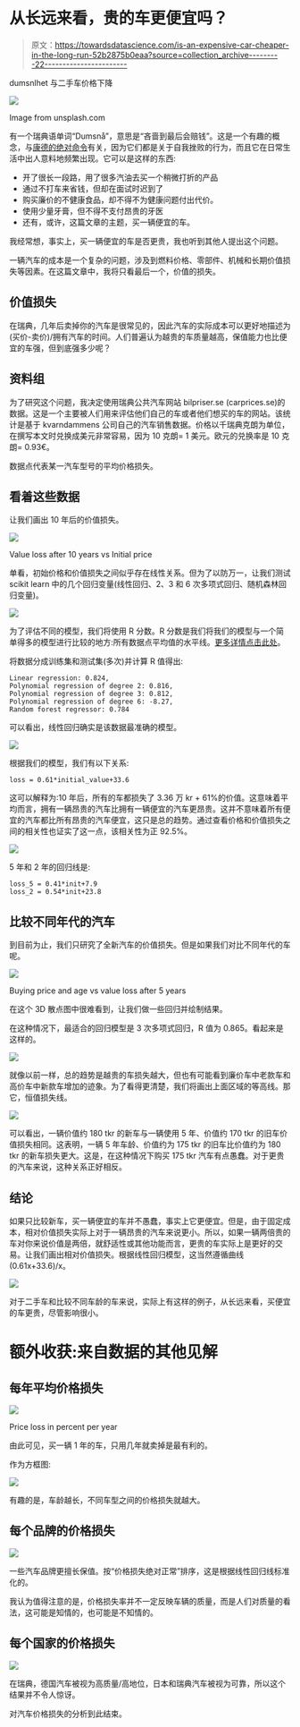 # 从长远来看，贵的车更便宜吗？

> 原文：<https://towardsdatascience.com/is-an-expensive-car-cheaper-in-the-long-run-52b2875b0eaa?source=collection_archive---------22----------------------->

dumsnlhet 与二手车价格下降

![](img/899fdd48631057950753aa62a761d9f4.png)

Image from unsplash.com

有一个瑞典语单词“Dumsnå”，意思是“吝啬到最后会赔钱”。这是一个有趣的概念，与[康德的绝对命令](https://www.wikiwand.com/en/Categorical_imperative)有关，因为它们都是关于自我挫败的行为，而且它在日常生活中出人意料地频繁出现。它可以是这样的东西:

*   开了很长一段路，用了很多汽油去买一个稍微打折的产品
*   通过不打车来省钱，但却在面试时迟到了
*   购买廉价的不健康食品，却不得不为健康问题付出代价。
*   使用少量牙膏，但不得不支付昂贵的牙医
*   还有，或许，这篇文章的主题，买一辆便宜的车。

我经常想，事实上，买一辆便宜的车是否更贵，我也听到其他人提出这个问题。

一辆汽车的成本是一个复杂的问题，涉及到燃料价格、零部件、机械和长期价值损失等因素。在这篇文章中，我将只看最后一个，价值的损失。

## 价值损失

在瑞典，几年后卖掉你的汽车是很常见的，因此汽车的实际成本可以更好地描述为(买价-卖价)/拥有汽车的时间。人们普遍认为越贵的车质量越高，保值能力也比便宜的车强，但到底强多少呢？

## 资料组

为了研究这个问题，我决定使用瑞典公共汽车网站 bilpriser.se (carprices.se)的数据。这是一个主要被人们用来评估他们自己的车或者他们想买的车的网站。该统计是基于 kvarndammens 公司自己的汽车销售数据。价格以千瑞典克朗为单位，在撰写本文时兑换成美元非常容易，因为 10 克朗= 1 美元。欧元的兑换率是 10 克朗= 0.93€。

数据点代表某一汽车型号的平均价格损失。

## 看着这些数据

让我们画出 10 年后的价值损失。

![](img/9aa7a526350a88d87030daa6c509acbc.png)

Value loss after 10 years vs Initial price

单看，初始价格和价值损失之间似乎存在线性关系。但为了以防万一，让我们测试 scikit learn 中的几个回归变量(线性回归、2、3 和 6 次多项式回归、随机森林回归变量)。

![](img/5359bd2d69b507f4b42f36d9558148ad.png)

为了评估不同的模型，我们将使用 R 分数。R 分数是我们将我们的模型与一个简单得多的模型进行比较的地方:所有数据点平均值的水平线。[更多详情点击此处](https://www.wikiwand.com/en/Coefficient_of_determination)。

将数据分成训练集和测试集(多次)并计算 R 值得出:

```
Linear regression: 0.824,
Polynomial regression of degree 2: 0.816,
Polynomial regression of degree 3: 0.812,
Polynomial regression of degree 6: -8.27,
Random forest regressor: 0.784
```

可以看出，线性回归确实是该数据最准确的模型。

![](img/3fc99b05b1c98311edd3541af68b770b.png)

根据我们的模型，我们有以下关系:

```
loss = 0.61*initial_value+33.6
```

这可以解释为:10 年后，所有的车都损失了 3.36 万 kr + 61%的价值。这意味着平均而言，拥有一辆昂贵的汽车比拥有一辆便宜的汽车更昂贵。这并不意味着所有便宜的汽车都比所有昂贵的汽车便宜，这只是总的趋势。通过查看价格和价值损失之间的相关性也证实了这一点，该相关性为正 92.5%。

![](img/7f21c2797681edf9aab46eed963b3a75.png)

5 年和 2 年的回归线是:

```
loss_5 = 0.41*init+7.9
loss_2 = 0.54*init+23.8
```

## 比较不同年代的汽车

到目前为止，我们只研究了全新汽车的价值损失。但是如果我们对比不同年代的车呢。

![](img/cbdc57ff45be69236a927b672b3a2e1f.png)

Buying price and age vs value loss after 5 years

在这个 3D 散点图中很难看到，让我们做一些回归并绘制结果。

在这种情况下，最适合的回归模型是 3 次多项式回归，R 值为 0.865。看起来是这样的。

![](img/9244b7a765088f3404cf5677ea9fafc7.png)

就像以前一样，总的趋势是越贵的车损失越大，但也有可能看到廉价车中老款车和高价车中新款车增加的迹象。为了看得更清楚，我们将画出上面区域的等高线。那它，恒值损失线。

![](img/e4ad3c0f7319fedcd4a97a2da387c884.png)

可以看出，一辆价值约 180 tkr 的新车与一辆使用 5 年、价值约 170 tkr 的旧车价值损失相同。这表明，一辆 5 年车龄、价值约为 175 tkr 的旧车比价值约为 180 tkr 的新车损失更大。这是，在这种情况下购买 175 tkr 汽车有点愚蠢。对于更贵的汽车来说，这种关系正好相反。

## 结论

如果只比较新车，买一辆便宜的车并不愚蠢，事实上它更便宜。但是，由于固定成本，相对价值损失实际上对于一辆昂贵的汽车来说更小。所以，如果一辆两倍贵的车对你来说价值是两倍，就舒适性或其他功能而言，更贵的车实际上是更好的交易。让我们画出相对价值损失。根据线性回归模型，这当然遵循曲线(0.61x+33.6)/x。

![](img/94589f9535c048775f4af18c1395b1bb.png)

对于二手车和比较不同车龄的车来说，实际上有这样的例子，从长远来看，买便宜的车更贵，尽管影响很小。

# 额外收获:来自数据的其他见解

## 每年平均价格损失

![](img/86a8d58d752ec4f65e35a6abf052b429.png)

Price loss in percent per year

由此可见，买一辆 1 年的车，只用几年就卖掉是最有利的。

作为方框图:

![](img/d250c522f70d0dc3864c91352e8efd39.png)

有趣的是，车龄越长，不同车型之间的价格损失就越大。

## 每个品牌的价格损失

![](img/d9171a21f537a2c519bb91b57ae422fc.png)

一些汽车品牌更擅长保值。按“价格损失绝对正常”排序，这是根据线性回归线标准化的。

我认为值得注意的是，价格损失率并不一定反映车辆的质量，而是人们对质量的看法，这可能是知情的，也可能是不知情的。

## 每个国家的价格损失

![](img/17aada4a9c7753ed175465bcf91a0c9d.png)

在瑞典，德国汽车被视为高质量/高地位，日本和瑞典汽车被视为可靠，所以这个结果并不令人惊讶。

对汽车价格损失的分析到此结束。